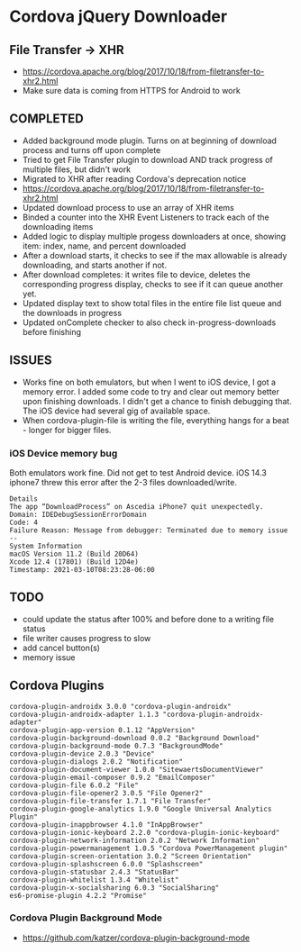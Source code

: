 # Cordova jQuery Downloader

## File Transfer -> XHR
- https://cordova.apache.org/blog/2017/10/18/from-filetransfer-to-xhr2.html
- Make sure data is coming from HTTPS for Android to work


## COMPLETED
- Added background mode plugin. Turns on at beginning of download process and turns off upon complete
- Tried to get File Transfer plugin to download AND track progress of multiple files, but didn't work
- Migrated to XHR after reading Cordova's deprecation notice 
- https://cordova.apache.org/blog/2017/10/18/from-filetransfer-to-xhr2.html
- Updated download process to use an array of XHR items
- Binded a counter into the XHR Event Listeners to track each of the downloading items
- Added logic to display multiple progess downloaders at once, showing item: index, name, and percent downloaded
- After a download starts, it checks to see if the max allowable is already downloading, and starts another if not.
- After download completes: it writes file to device, deletes the corresponding progress display, checks to see if it can queue another yet.
- Updated display text to show total files in the entire file list queue and the downloads in progress
- Updated onComplete checker to also check in-progress-downloads before finishing


## ISSUES
- Works fine on both emulators, but when I went to iOS device, I got a memory error. I added some code to try and clear out memory better upon finishing downloads. I didn't get a chance to finish debugging that. The iOS device had several gig of available space.
- When cordova-plugin-file is writing the file, everything hangs for a beat - longer for bigger files.


### iOS Device memory bug
Both emulators work fine. Did not get to test Android device. iOS 14.3 iphone7 threw this error after the 2-3 files downloaded/write.
```
Details
The app “DownloadProcess” on Ascedia iPhone7 quit unexpectedly.
Domain: IDEDebugSessionErrorDomain
Code: 4
Failure Reason: Message from debugger: Terminated due to memory issue
--
System Information
macOS Version 11.2 (Build 20D64)
Xcode 12.4 (17801) (Build 12D4e)
Timestamp: 2021-03-10T08:23:28-06:00
```



## TODO
- could update the status after 100% and before done to a writing file status
- file writer causes progress to slow
- add cancel button(s)
- memory issue


## Cordova Plugins
```
cordova-plugin-androidx 3.0.0 "cordova-plugin-androidx"
cordova-plugin-androidx-adapter 1.1.3 "cordova-plugin-androidx-adapter"
cordova-plugin-app-version 0.1.12 "AppVersion"
cordova-plugin-background-download 0.0.2 "Background Download"
cordova-plugin-background-mode 0.7.3 "BackgroundMode"
cordova-plugin-device 2.0.3 "Device"
cordova-plugin-dialogs 2.0.2 "Notification"
cordova-plugin-document-viewer 1.0.0 "SitewaertsDocumentViewer"
cordova-plugin-email-composer 0.9.2 "EmailComposer"
cordova-plugin-file 6.0.2 "File"
cordova-plugin-file-opener2 3.0.5 "File Opener2"
cordova-plugin-file-transfer 1.7.1 "File Transfer"
cordova-plugin-google-analytics 1.9.0 "Google Universal Analytics Plugin"
cordova-plugin-inappbrowser 4.1.0 "InAppBrowser"
cordova-plugin-ionic-keyboard 2.2.0 "cordova-plugin-ionic-keyboard"
cordova-plugin-network-information 2.0.2 "Network Information"
cordova-plugin-powermanagement 1.0.5 "Cordova PowerManagement plugin"
cordova-plugin-screen-orientation 3.0.2 "Screen Orientation"
cordova-plugin-splashscreen 6.0.0 "Splashscreen"
cordova-plugin-statusbar 2.4.3 "StatusBar"
cordova-plugin-whitelist 1.3.4 "Whitelist"
cordova-plugin-x-socialsharing 6.0.3 "SocialSharing"
es6-promise-plugin 4.2.2 "Promise"
```

### Cordova Plugin Background Mode
- https://github.com/katzer/cordova-plugin-background-mode